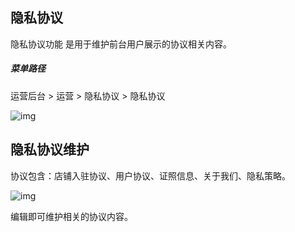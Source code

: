 ## 隐私协议

隐私协议功能 是用于维护前台用户展示的协议相关内容。

##### 菜单路径

运营后台 > 运营 > 隐私协议 > 隐私协议

![img](https://docs.pickmall.cn/help/images/%E9%9A%90%E7%A7%81%E5%8D%8F%E8%AE%AE.png)

## 隐私协议维护

协议包含：店铺入驻协议、用户协议、证照信息、关于我们、隐私策略。

![img](https://docs.pickmall.cn/help/images/%E7%BC%96%E8%BE%91%E9%9A%90%E7%A7%81%E7%AD%96%E7%95%A5.png)

编辑即可维护相关的协议内容。